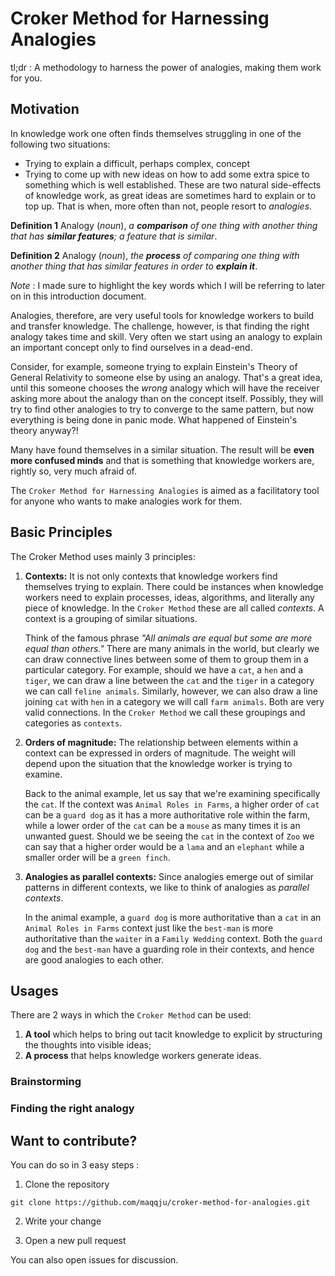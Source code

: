 # Croker Method for Harnessing Analogies
tl;dr : A methodology to harness the power of analogies, making them work for you.

## Motivation
In knowledge work one often finds themselves struggling in one of the following two situations:
  * Trying to explain a difficult, perhaps complex, concept
  * Trying to come up with new ideas on how to add some extra spice to something which is well established.
These are two natural side-effects of knowledge work, as great ideas are sometimes hard to explain or to top up. That is when, more often than not, people resort to *analogies*.

**Definition 1** Analogy (*noun*), *a **comparison** of one thing with another thing that has **similar features**; a feature that is similar*.

**Definition 2** Analogy (*noun*), *the **process** of comparing one thing with another thing that has similar features in order to **explain it***.

*Note* : I made sure to highlight the key words which I will be referring to later on in this introduction document.

Analogies, therefore, are very useful tools for knowledge workers to build and transfer knowledge. The challenge, however, is that finding the right analogy takes time and skill. Very often we start using an analogy to explain an important concept only to find ourselves in a dead-end.
 
Consider, for example, someone trying to explain Einstein's Theory of General Relativity to someone else by using an analogy. That's a great idea, until this someone chooses the *wrong* analogy which will have the receiver asking more about the analogy than on the concept itself. Possibly, they will try to find other analogies to try to converge to the same pattern, but now everything is being done in panic mode. What happened of Einstein's theory anyway?!

Many have found themselves in a similar situation. The result will be **even more confused minds** and that is something that knowledge workers are, rightly so, very much afraid of.

The ``Croker Method for Harnessing Analogies`` is aimed as a facilitatory tool for anyone who wants to make analogies work for them.

## Basic Principles

The Croker Method uses mainly 3 principles:

1. **Contexts:** It is not only contexts that knowledge workers find themselves trying to explain. There could be instances when knowledge workers need to explain processes, ideas, algorithms, and literally any piece of knowledge. In the ``Croker Method`` these are all called *contexts*. A context is a grouping of similar situations. 

    Think of the famous phrase *"All animals are equal but some are more equal than others."* There are many animals in the world, but clearly we can draw connective lines between some of them to group them in a particular category. For example, should we have a ``cat``, a ``hen`` and a ``tiger``, we can draw a line between the ``cat`` and the ``tiger`` in a category we can call ``feline animals``. Similarly, however, we can also draw a line joining ``cat`` with ``hen`` in a category we will call ``farm animals``. Both are very valid connections. In the ``Croker Method`` we call these groupings and categories as ``contexts``.

2. **Orders of magnitude:** The relationship between elements within a context can be expressed in orders of magnitude. The weight will depend upon the situation that the knowledge worker is trying to examine.

    Back to the animal example, let us say that we're examining specifically the ``cat``. If the context was ``Animal Roles in Farms``, a higher order of ``cat`` can be a ``guard dog`` as it has a more authoritative role within the farm, while a lower order of the ``cat`` can be a ``mouse`` as many times it is an unwanted guest. Should we be seeing the ``cat`` in the context of ``Zoo`` we can say that a higher order would be a ``lama`` and an ``elephant`` while a smaller order will be a ``green finch``.

3. **Analogies as parallel contexts:** Since analogies emerge out of similar patterns in different contexts, we like to think of analogies as *parallel contexts*.

    In the animal example, a ``guard dog`` is more authoritative than a ``cat`` in an ``Animal Roles in Farms`` context just like the ``best-man`` is more authoritative than the ``waiter`` in a ``Family Wedding`` context. Both the ``guard dog`` and the ``best-man`` have a guarding role in their contexts, and hence are good analogies to each other.


## Usages

There are 2 ways in which the ``Croker Method`` can be used:

1. **A tool** which helps to bring out tacit knowledge to explicit by structuring the thoughts into visible ideas;
2. **A process** that helps knowledge workers generate ideas.


### Brainstorming
### Finding the right analogy

## Want to contribute?
You can do so in 3 easy steps :


1. Clone the repository

``git clone https://github.com/maqqju/croker-method-for-analogies.git``

2. Write your change

3. Open a new pull request


You can also open issues for discussion.

